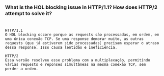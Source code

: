 ### What is the HOL blocking issue in HTTP/1.1? How does HTTP/2 attempt to solve it?
 
#
    HTTP/1.1
    O HOL blocking occore porque as requests são processadas, em ordem, em uma única conexão TCP. Se uma response demorar muito, as outras requests (que já estiverem sido processadas) precisam esperar o atraso dessa response. Isso causa lentidão e ineficiência.

    HTTP/2
    Essa versão resolveu esse problema com a multiplexação, permitindo várias requests e reponses simultâneas na mesma conexão TCP, sem perder a ordem.
